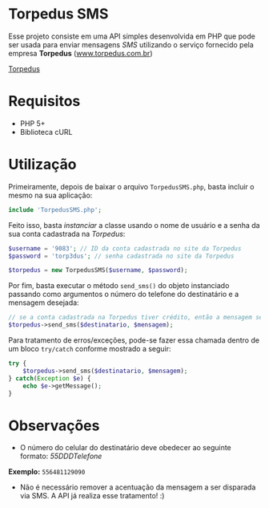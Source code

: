 # Torpedus SMS

Esse projeto consiste em uma API simples desenvolvida em PHP que pode ser usada para enviar mensagens _SMS_ utilizando o serviço fornecido pela empresa **Torpedus** (www.torpedus.com.br)

[Torpedus](http://www.torpedus.com.br)

# Requisitos

- PHP 5+
- Biblioteca cURL

# Utilização

Primeiramente, depois de baixar o arquivo `TorpedusSMS.php`, basta incluir o mesmo na sua aplicação:

```php
include 'TorpedusSMS.php';
```

Feito isso, basta _instanciar_ a classe usando o nome de usuário e a senha da sua conta cadastrada na _Torpedus_:

```php
$username = '9083'; // ID da conta cadastrada no site da Torpedus
$password = 'torp3dus'; // senha cadastrada no site da Torpedus

$torpedus = new TorpedusSMS($username, $password);
```

Por fim, basta executar o método `send_sms()` do objeto instanciado passando como argumentos o número do telefone do destinatário e a mensagem desejada:

```php
// se a conta cadastrada na Torpedus tiver crédito, então a mensagem será enviada ao celular do destinatário
$torpedus->send_sms($destinatario, $mensagem); 
```

Para tratamento de erros/exceções, pode-se fazer essa chamada dentro de um bloco `try/catch` conforme mostrado a seguir:

```php
try {
    $torpedus->send_sms($destinatario, $mensagem);
} catch(Exception $e) { 
    echo $e->getMessage();
}
```

# Observações

- O número do celular do destinatário deve obedecer ao seguinte formato: _55DDDTelefone_

**Exemplo:** `556481129090`

- Não é necessário remover a acentuação da mensagem a ser disparada via SMS. A API já realiza esse tratamento! :)